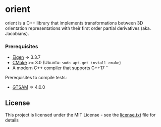 # orient

orient is a C++ library that implements transformations between 3D orientation representations with their first order partial derivatives (aka. Jacobians). 

### Prerequisites

- [Eigen](http://eigen.tuxfamily.org/) => 3.3.7
- [CMake](http://www.cmake.org/cmake/resources/software.html) >= 3.0 (Ubuntu: `sudo apt-get install cmake`)
 - A modern C++ compiler that supports C++17
``

Prerequisites to compile tests:
- [GTSAM](https://gtsam.org/get_started/) => 4.0.0

## License

This project is licensed under the MIT License - see the [license.txt](license.txt) file for details
